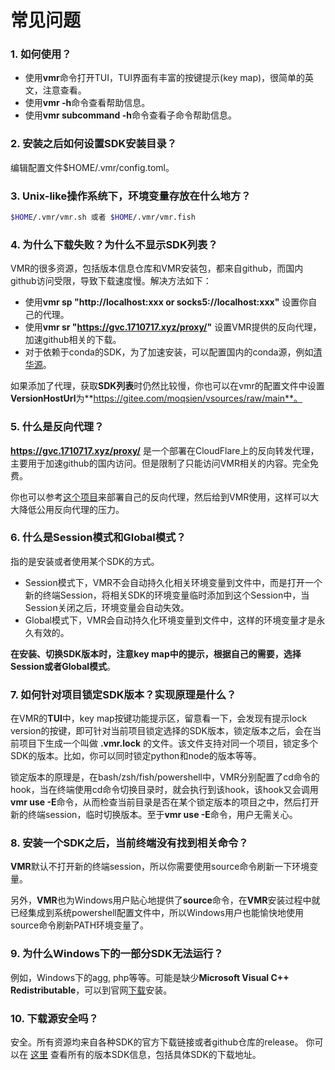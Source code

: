# 常见问题

### 1. 如何使用？

- 使用**vmr**命令打开TUI，TUI界面有丰富的按键提示(key map)，很简单的英文，注意查看。
- 使用**vmr -h**命令查看帮助信息。
- 使用**vmr subcommand -h**命令查看子命令帮助信息。

### 2. 安装之后如何设置SDK安装目录？

编辑配置文件$HOME/.vmr/config.toml。


### 3. Unix-like操作系统下，环境变量存放在什么地方？

```bash
$HOME/.vmr/vmr.sh 或者 $HOME/.vmr/vmr.fish
```

### 4. 为什么下载失败？为什么不显示SDK列表？

VMR的很多资源，包括版本信息仓库和VMR安装包，都来自github，而国内github访问受限，导致下载速度慢。解决方法如下：

- 使用**vmr sp "http://localhost:xxx or socks5://localhost:xxx"** 设置你自己的代理。
- 使用**vmr sr "https://gvc.1710717.xyz/proxy/"** 设置VMR提供的反向代理，加速github相关的下载。
- 对于依赖于conda的SDK，为了加速安装，可以配置国内的conda源，例如[清华源](https://mirror.tuna.tsinghua.edu.cn/help/anaconda/?eqid=b45767b90013072c00000005649051db)。

如果添加了代理，获取**SDK列表**时仍然比较慢，你也可以在vmr的配置文件中设置**VersionHostUrl**为**https://gitee.com/moqsien/vsources/raw/main**。

### 5. 什么是反向代理？

**https://gvc.1710717.xyz/proxy/** 是一个部署在CloudFlare上的反向转发代理，主要用于加速github的国内访问。但是限制了只能访问VMR相关的内容。完全免费。

你也可以参考[这个项目](https://github.com/gaboolic/cloudflare-reverse-proxy)来部署自己的反向代理，然后给到VMR使用，这样可以大大降低公用反向代理的压力。


### 6. 什么是Session模式和Global模式？

指的是安装或者使用某个SDK的方式。
- Session模式下，VMR不会自动持久化相关环境变量到文件中，而是打开一个新的终端Session，将相关SDK的环境变量临时添加到这个Session中，当Session关闭之后，环境变量会自动失效。
- Global模式下，VMR会自动持久化环境变量到文件中，这样的环境变量才是永久有效的。

**在安装、切换SDK版本时，注意key map中的提示，根据自己的需要，选择Session或者Global模式**。

### 7. 如何针对项目锁定SDK版本？实现原理是什么？

在VMR的**TUI**中，key map按键功能提示区，留意看一下，会发现有提示lock version的按键，即可针对当前项目锁定选择的SDK版本，锁定版本之后，会在当前项目下生成一个叫做 **.vmr.lock** 的文件。该文件支持对同一个项目，锁定多个SDK的版本。比如，你可以同时锁定python和node的版本等等。

锁定版本的原理是，在bash/zsh/fish/powershell中，VMR分别配置了cd命令的hook，当在终端使用cd命令切换目录时，就会执行到该hook，该hook又会调用**vmr use -E**命令，从而检查当前目录是否在某个锁定版本的项目之中，然后打开新的终端session，临时切换版本。至于**vmr use -E**命令，用户无需关心。

### 8. 安装一个SDK之后，当前终端没有找到相关命令？

**VMR**默认不打开新的终端session，所以你需要使用source命令刷新一下环境变量。

另外，**VMR**也为Windows用户贴心地提供了**source**命令，在**VMR**安装过程中就已经集成到系统powershell配置文件中，所以Windows用户也能愉快地使用source命令刷新PATH环境变量了。

### 9. 为什么Windows下的一部分SDK无法运行？

例如，Windows下的agg, php等等。可能是缺少**Microsoft Visual C++ Redistributable**，可以到官网[下载](https://learn.microsoft.com/en-US/cpp/windows/latest-supported-vc-redist?view=msvc-170)安装。

### 10. 下载源安全吗？

安全。所有资源均来自各种SDK的官方下载链接或者github仓库的release。
你可以在 [这里](https://github.com/gvcgo/vsources) 查看所有的版本SDK信息，包括具体SDK的下载地址。
